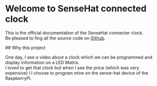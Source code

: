# Welcome to SenseHat connected clock

This is the official documentation of the SenseHat connecter clock.  
Be pleased to fing all the source code on
[Github](https://github.com/Keftcha/SenseHat-connected-clock "SenseHat
connected clock repos").

## Why this project

One day, I see a video about a clock which we can be programmed and display
information on a LED Matrix.  
I loved to get that clock but when I see the price (which was very expensive) I
I choose to program mine on the sense-hat device of the RaspberryPi.
